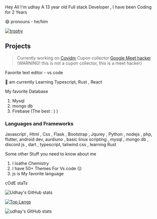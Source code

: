 Hey All I'm udhay A 13 year old Full stack Developer , I have been Coding for 2 Years

😄 pronouns - he/him




[![trophy](https://github-profile-trophy.vercel.app/?username=code123841&theme=onedark)](https://github.com/code123841/github-profile-trophy)



## Projects
> Currently working on [Covidm](https://github.com/Covidm/)
> Cupon collector [Google Meet hacker](https://github.com/code123841/Cupon-collector) (WARNING! this is not a cupon collector, this is a meet hacker)
> 

Favorite text editor - vs code

🌱 am currently Learning Typescript, Rust , React 

My favorite Database

1. Mysql 
2. mongo db
3. Firebase (The best : ) )

### **Languages and Frameworks**

Javascript , Html , Css , Flask , Bootstrap , Jqurey , Python , nodejs , php, flutter, android dev, aurdiuno , basic linux scripting , mysql , mongo db , discord js , dart , typescript, taliwind css , learning Rust 

Some other Stuff you need to know about me 

1. I loathe Chemistry
2. I have  50+ Themes For Vs code 😑
3. js is My favorite language





cOdE staTs


![Udhay's GitHub stats](https://github-readme-stats.vercel.app/api?username=code123841&show_icons=true&theme=radical)



[![Top Langs](https://github-readme-stats.vercel.app/api/top-langs/?username=code123841)](https://github.com/anuraghazra/github-readme-stats)


![udhay's GitHub stats](https://github-readme-stats.vercel.app/api?username=code123841&hide=contribs,prs)
